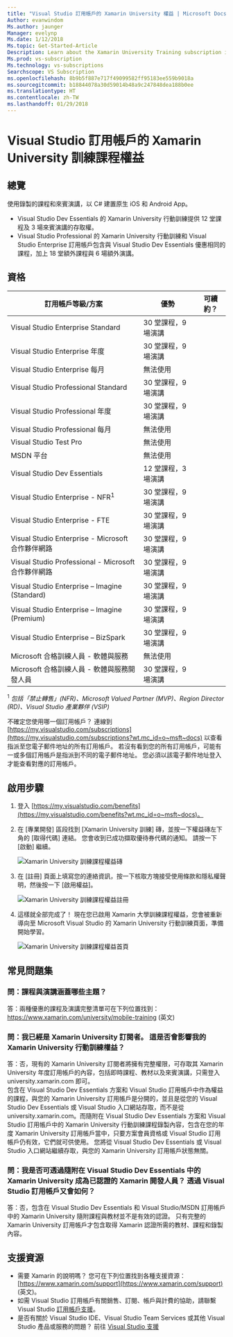 ```yaml
---
title: "Visual Studio 訂用帳戶的 Xamarin University 權益 | Microsoft Docs"
Author: evanwindom
Ms.author: jaunger
Manager: evelynp
Ms.date: 1/12/2018
Ms.topic: Get-Started-Article
Description: Learn about the Xamarin University Training subscription included with selected Visual Studio subscription.
Ms.prod: vs-subscription
Ms.technology: vs-subscriptions
Searchscope: VS Subscription
ms.openlocfilehash: 8b9b5f887e717f49099582ff95183ee559b9018a
ms.sourcegitcommit: b18844078a30d59014b48a9c247848dea188b0ee
ms.translationtype: HT
ms.contentlocale: zh-TW
ms.lasthandoff: 01/29/2018
---
```

# <a name="xamarin-university-training-benefit-in-visual-studio-subscriptions"></a>Visual Studio 訂用帳戶的 Xamarin University 訓練課程權益

## <a name="overview"></a>總覽

使用錄製的課程和來賓演講，以 C# 建置原生 iOS 和 Android App。  
-  Visual Studio Dev Essentials 的 Xamarin University 行動訓練提供 12 堂課程及 3 場來賓演講的存取權。 
-  Visual Studio Professional 的 Xamarin University 行動訓練和 Visual Studio Enterprise 訂用帳戶包含與 Visual Studio Dev Essentials 優惠相同的課程，加上 18 堂額外課程與 6 場額外演講。

## <a name="eligibility"></a>資格
| 訂用帳戶等級/方案                                                  | 優勢                 | 可續約？                                                         |
|-------------------------------------------------------------------------------|-------------------------|--------------------------------------------------------------------|
| Visual Studio Enterprise Standard                                             | 30 堂課程，9 場演講  |                                                                    |
| Visual Studio Enterprise 年度                                               | 30 堂課程，9 場演講  |                                                                    |
| Visual Studio Enterprise 每月                                              | 無法使用           |                                                                    |
| Visual Studio Professional Standard                                           | 30 堂課程，9 場演講  |                                                                    |
| Visual Studio Professional 年度                                             | 30 堂課程，9 場演講  |                                                                    | 
| Visual Studio Professional 每月                                            | 無法使用           |                                                                    |
| Visual Studio Test Pro                                                        | 無法使用           |                                                                    |
| MSDN 平台                                                                | 無法使用           |                                                                    |
| Visual Studio Dev Essentials                                                  | 12 堂課程，3 場演講  |                                                                    |
| Visual Studio Enterprise - NFR<sup>1</sup>                                               | 30 堂課程，9 場演講  |                                                                    |
| Visual Studio Enterprise - FTE                                                | 30 堂課程，9 場演講  |                                                                    |
| Visual Studio Enterprise - Microsoft 合作夥伴網路                          | 30 堂課程，9 場演講  |                                                                    |
| Visual Studio Professional - Microsoft 合作夥伴網路                        | 30 堂課程，9 場演講  |                                                                    |
| Visual Studio Enterprise – Imagine (Standard)                                 | 30 堂課程，9 場演講  |                                                                    |
| Visual Studio Enterprise – Imagine (Premium)                                  | 30 堂課程，9 場演講  |                                                                    |
| Visual Studio Enterprise – BizSpark                                           | 30 堂課程，9 場演講  |                                                                    |
| Microsoft 合格訓練人員 - 軟體與服務                             | 無法使用           |                                                                    |
| Microsoft 合格訓練人員 - 軟體與服務開發人員                   | 30 堂課程，9 場演講  |                                                                    |

<sup>1</sup>  *包括「禁止轉售」(NFR)、Microsoft Valued Partner (MVP)、Region Director (RD)、Visual Studio 產業夥伴 (VSIP)*  

不確定您使用哪一個訂用帳戶？  連線到 [https://my.visualstudio.com/subscriptions](https://my.visualstudio.com/subscriptions?wt.mc_id=o~msft~docs) 以查看指派至您電子郵件地址的所有訂用帳戶。 若沒有看到您的所有訂用帳戶，可能有一或多個訂用帳戶是指派到不同的電子郵件地址。  您必須以該電子郵件地址登入才能查看對應的訂用帳戶。 

## <a name="activation-steps"></a>啟用步驟
1.  登入 [https://my.visualstudio.com/benefits](https://my.visualstudio.com/benefits?wt.mc_id=o~msft~docs)。 
2.  在 [專業開發] 區段找到 [Xamarin University 訓練] 磚，並按一下權益磚左下角的 [取得代碼] 連結。   您會收到已成功擷取優待券代碼的通知。  請按一下 [啟動] 繼續。

    ![Xamarin University 訓練課程權益磚](_img\vs-xamarin\vs-xamarin-tile.png)

3.  在 [註冊] 頁面上填寫您的連絡資訊，按一下核取方塊接受使用條款和隱私權聲明，然後按一下 [啟用權益]。 

    ![Xamarin University 訓練課程權益註冊](_img\vs-xamarin\vs-xamarin-registration-resized.png)



4.  這樣就全部完成了！  現在您已啟用 Xamarin 大學訓練課程權益，您會被重新導向至 Microsoft Visual Studio 的 Xamarin University 行動訓練頁面，準備開始學習。  

    ![Xamarin University 訓練課程權益首頁](_img\vs-xamarin\vs-xamarin-home-resized.png)

## <a name="faq"></a>常見問題集
### <a name="q--what-topics-are-covered-in-the-classes-and-lectures"></a>問：課程與演講涵蓋哪些主題？
答：兩種優惠的課程及演講完整清單可在下列位置找到：https://www.xamarin.com/university/mobile-training (英文) 

### <a name="q-im-already-a-xamarin-university-subscriber-does-this-affect-my-xamarin-university-mobile-training-benefit"></a>問：我已經是 Xamarin University 訂閱者。 這是否會影響我的 Xamarin University 行動訓練權益？
答：否，現有的 Xamarin University 訂閱者將擁有完整權限，可存取其 Xamarin University 年度訂用帳戶的內容，包括即時課程、教材以及來賓演講，只需登入 university.xamarin.com 即可。  
包含在 Visual Studio Dev Essentials 方案和 Visual Studio 訂用帳戶中作為權益的課程，與您的 Xamarin University 訂用帳戶是分開的，並且是從您的 Visual Studio Dev Essentials 或 Visual Studio 入口網站存取，而不是從 university.xamarin.com。而隨附在 Visual Studio Dev Essentials 方案和 Visual Studio 訂用帳戶中的 Xamarin University 行動訓練課程錄製內容，包含在您的年度 Xamarin University 訂用帳戶當中，只要方案會員資格或 Visual Studio 訂用帳戶仍有效，它們就可供使用。 您將從 Visual Studio Dev Essentials 或 Visual Studio 入口網站繼續存取，與您的 Xamarin University 訂用帳戶狀態無關。

### <a name="q--can-i-become-a-certified-xamarin-developer-with-the-xamarin-university-included-in-visual-studio-dev-essentials-what-about-through-visual-studio-subscriptions"></a>問：我是否可透過隨附在 Visual Studio Dev Essentials 中的 Xamarin University 成為已認證的 Xamarin 開發人員？ 透過 Visual Studio 訂用帳戶又會如何？
答：否，包含在 Visual Studio Dev Essentials 和 Visual Studio/MSDN 訂用帳戶中的 Xamarin University 隨附課程與教材並不是有效的認證。 只有完整的 Xamarin University 訂用帳戶才包含取得 Xamarin 認證所需的教材、課程和錄製內容。


## <a name="support-resources"></a>支援資源
-  需要 Xamarin 的說明嗎？  您可在下列位置找到各種支援資源：[https://www.xamarin.com/support](https://www.xamarin.com/support) \(英文\)。
-  如需 Visual Studio 訂用帳戶有關銷售、訂閱、帳戶與計費的協助，請聯繫 Visual Studio [訂用帳戶支援](https://www.visualstudio.com/subscriptions/support/)。
-  是否有關於 Visual Studio IDE、Visual Studio Team Services 或其他 Visual Studio 產品或服務的問題？  前往 [Visual Studio 支援](https://www.visualstudio.com/support/) 
